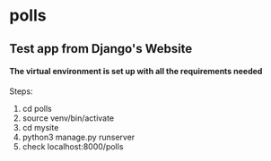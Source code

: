 # polls

<h2>Test app from Django's Website</h2>
<h4>The virtual environment is set up with all the requirements needed</h4>
<p>Steps:</p>
<ol>
  <li>cd polls</li>
  <li>source venv/bin/activate</li>
  <li>cd mysite</li>
  <li>python3 manage.py runserver</li>
  <li>check localhost:8000/polls</li>
</ol>
